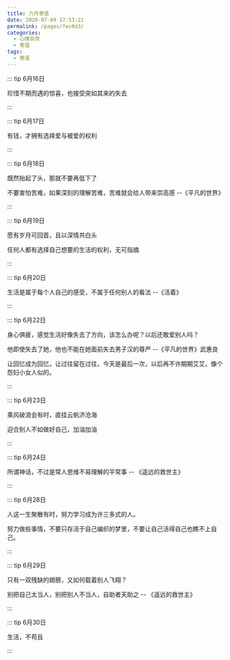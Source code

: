```yaml
---
title: 六月寄语
date: 2020-07-09 17:53:21
permalink: /pages/fec0d3/
categories: 
  - 心情杂货
  - 寄语
tags: 
  - 寄语
---
```


::: tip 6月16日

珍惜不期而遇的惊喜，也接受突如其来的失去

:::

::: tip 6月17日

有钱，才拥有选择爱与被爱的权利

:::

::: tip 6月18日

既然抬起了头，那就不要再低下了

不要害怕苦难，如果深刻的理解苦难，苦难就会给人带来崇高感 --《平凡的世界》

:::

::: tip 6月19日

愿有岁月可回首，且以深情共白头

任何人都有选择自己想要的生活的权利，无可指摘

:::

::: tip 6月20日

生活是属于每个人自己的感受，不属于任何别人的看法 --《活着》

:::

::: tip 6月22日

身心俱疲，感觉生活好像失去了方向，该怎么办呢？以后还敢爱别人吗？

他即使失去了她，他也不能在她面前失去男子汉的尊严 --《平凡的世界》武惠良

让回忆成为回忆，让过往留在过往，今天是最后一次，以后再不许期期艾艾，像个怨妇小女人似的。

:::

::: tip 6月23日

乘风破浪会有时，直挂云帆济沧海

迎合别人不如做好自己，加油加油

:::

::: tip 6月24日

所谓神话，不过是常人思维不易理解的平常事 -- 《遥远的救世主》

:::

::: tip 6月28日

人这一生聚散有时，努力学习成为许三多式的人。

努力做些事情，不要只存活于自己编织的梦里，不要让自己活得自己也瞧不上自己。

:::

::: tip 6月29日

只有一双残缺的翅膀，又如何载着别人飞翔？

别把自己太当人，别把别人不当人，自助者天助之  -- 《遥远的救世主》

:::

::: tip 6月30日

生活，不苟且

:::